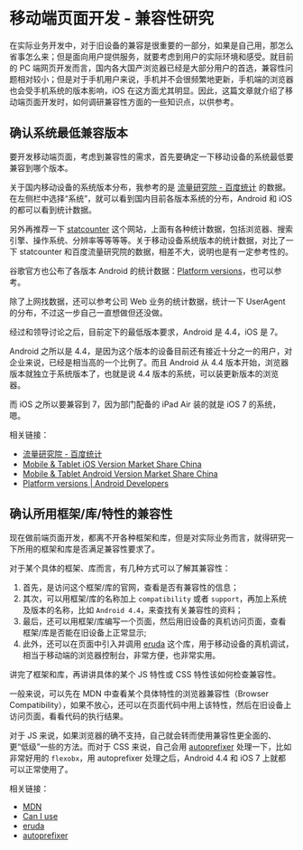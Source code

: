 # 移动端页面开发 - 兼容性研究

在实际业务开发中，对于旧设备的兼容是很重要的一部分，如果是自己用，那怎么省事怎么来；但是面向用户提供服务，就要考虑到用户的实际环境和感受。就目前的 PC 端网页开发而言，国内各大国产浏览器已经是大部分用户的首选，兼容性问题相对较小；但是对于手机用户来说，手机并不会很频繁地更新，手机端的浏览器也会受手机系统的版本影响，iOS 在这方面尤其明显。因此，这篇文章就介绍了移动端页面开发时，如何调研兼容性方面的一些知识点，以供参考。

## 确认系统最低兼容版本

要开发移动端页面，考虑到兼容性的需求，首先要确定一下移动设备的系统最低要兼容到哪个版本。

关于国内移动设备的系统版本分布，我参考的是 [流量研究院 - 百度统计](https://mtj.baidu.com/data/mobile/device) 的数据。在左侧栏中选择“系统”，就可以看到国内目前各版本系统的分布，Android 和 iOS 的都可以看到统计数据。

另外再推荐一下 [statcounter](http://gs.statcounter.com/) 这个网站，上面有各种统计数据，包括浏览器、搜索引擎、操作系统、分辨率等等等等。关于移动设备系统版本的统计数据，对比了一下 statcounter 和百度流量研究院的数据，相差不大，说明也是有一定参考性的。

谷歌官方也公布了各版本 Android 的统计数据：[Platform versions](https://developer.android.com/about/dashboards/)，也可以参考。

除了上网找数据，还可以参考公司 Web 业务的统计数据，统计一下 UserAgent 的分布，不过这一步自己一直想做但还没做。

经过和领导讨论之后，目前定下的最低版本要求，Android 是 4.4，iOS 是 7。

Android 之所以是 4.4，是因为这个版本的设备目前还有接近十分之一的用户，对企业来说，已经是相当高的一个比例了。而且 Android 从 4.4 版本开始，浏览器版本就独立于系统版本了，也就是说 4.4 版本的系统，可以装更新版本的浏览器。

而 iOS 之所以要兼容到 7，因为部门配备的 iPad Air 装的就是 iOS 7 的系统，嗯。

相关链接：

- [流量研究院 - 百度统计](https://mtj.baidu.com/data/mobile/device)
- [Mobile & Tablet iOS Version Market Share China](http://gs.statcounter.com/ios-version-market-share/mobile-tablet/china#monthly-201808-201808-bar)
- [Mobile & Tablet Android Version Market Share China](http://gs.statcounter.com/android-version-market-share/mobile-tablet/china/#monthly-201808-201808-bar)
- [Platform versions | Android Developers](https://developer.android.com/about/dashboards/)

## 确认所用框架/库/特性的兼容性

现在做前端页面开发，都离不开各种框架和库，但是对实际业务而言，就得研究一下所用的框架和库是否满足兼容性要求了。

对于某个具体的框架、库而言，有几种方式可以了解其兼容性：

1. 首先，是访问这个框架/库的官网，查看是否有兼容性的信息；
2. 其次，可以用框架/库的名称加上 `compatibility` 或者 `support`，再加上系统及版本的名称，比如 `Android 4.4`，来查找有关兼容性的资料；
3. 最后，还可以用框架/库编写一个页面，然后用旧设备的真机访问页面，查看框架/库是否能在旧设备上正常显示;
4. 此外，还可以在页面中引入并调用 [eruda](https://github.com/liriliri/eruda) 这个库，用于移动设备的真机调试，相当于移动端的浏览器控制台，非常方便，也非常实用。

讲完了框架和库，再讲讲具体的某个 JS 特性或 CSS 特性该如何检查兼容性。

一般来说，可以先在 MDN 中查看某个具体特性的浏览器兼容性（Browser Compatibility），如果不放心，还可以在页面代码中用上该特性，然后在旧设备上访问页面，看看代码的执行结果。

对于 JS 来说，如果浏览器的确不支持，自己就会转而使用兼容性更全面的、更“低级”一些的方法。而对于 CSS 来说，自己会用 [autoprefixer](https://autoprefixer.github.io/) 处理一下，比如非常好用的 `flexobx`，用 autoprefixer 处理之后，Android 4.4 和 iOS 7 上就都可以正常使用了。

相关链接：

- [MDN](https://developer.mozilla.org/en-US/docs/Web)
- [Can I use](https://caniuse.com/#home)
- [eruda](https://github.com/liriliri/eruda) 
- [autoprefixer](https://autoprefixer.github.io/)
